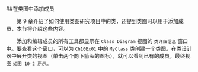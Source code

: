 ##在类图中添加成员

&emsp;&emsp;第 9 章介绍了如何使用类图研究项目中的类，还提到类图可以用于添加成员，本节将介绍这些内容。

&emsp;&emsp;添加和编辑成员的所有工具都显示在 `Class Diagram` 视图的 `类详细信息` 窗口中。要查看这个窗口，可以为 `Ch10Ex01` 中的 `MyClass` 类创建一个类图。在类设计器中展开类的视图（单击两个向下箭头的图标），就可以看到已有的成员，最终视图 `如图 10-2 所示`。